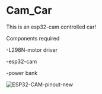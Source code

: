 # Cam_Car

This is an esp32-cam controlled car!

Components required

-L298N-motor driver

-esp32-cam

-power bank

![ESP32-CAM-pinout-new](https://user-images.githubusercontent.com/88222854/148676473-6be6e012-f73b-4fca-8c6d-806b4434c859.png)
